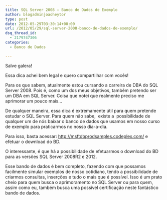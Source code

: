 ```yaml
---
title: SQL Server 2008 – Banco de Dados de Exemplo
author: blogadminjoaoheytor
type: post
date: 2012-05-29T03:30:14+00:00
url: /2012/05/29/sql-server-2008-banco-de-dados-de-exemplo/
dsq_thread_id:
  - 2179747306
categories:
  - Banco de Dados

---
```

Salve galera!

Essa dica achei bem legal e quero compartilhar com vocês!

Para os que sabem, atualmente estou cursando a carreira de DBA do SQL Server 2008. Pois é, como um dos meus objetivos, também pretendo ser um DBA em SQL Server. Coisa que notei que realmente preciso me aprimorar um pouco mais&#8230;

De qualquer maneira, essa dica é extremamente útil para quem pretende estudar o SQL Server. Para quem não sabe,  existe a  possibilidade de qualquer um de nós baixar o banco de dados que usamos em nosso curso de exemplo para praticarmos no nosso dia-a-dia.

Para isso, basta acessar: <a href="http://msftdbprodsamples.codeplex.com/" target="_blank" class="broken_link">http://msftdbprodsamples.codeplex.com/</a> e efetuar o download do BD.

O interessante, é que há a possibilidade de efetuarmos o download do BD para as versões SQL Server 2008R2 e 2012.

Esse bando de dados é bem completo, fazendo com que possamos facilmente simular exemplos de nosso cotidiano, tendo a possibilidade de criarmos consultas, inserções e tudo o mais que é possível. Isso é um prato cheio para quem busca o aprimoramento no SQL Server ou para quem, assim como eu, também busca uma possível certificação neste fantástico bando de dados.